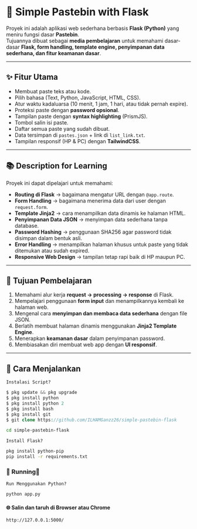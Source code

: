 # 📝 Simple Pastebin with Flask

Proyek ini adalah aplikasi web sederhana berbasis **Flask (Python)** yang meniru fungsi dasar **Pastebin**.  
Tujuannya dibuat sebagai **media pembelajaran** untuk memahami dasar-dasar **Flask, form handling, template engine, penyimpanan data sederhana, dan fitur keamanan dasar**.  

---

## ✨ Fitur Utama
- Membuat paste teks atau kode.
- Pilih bahasa (Text, Python, JavaScript, HTML, CSS).
- Atur waktu kadaluarsa (10 menit, 1 jam, 1 hari, atau tidak pernah expire).
- Proteksi paste dengan **password opsional**.
- Tampilan paste dengan **syntax highlighting** (PrismJS).
- Tombol salin isi paste.
- Daftar semua paste yang sudah dibuat.
- Data tersimpan di `pastes.json` + link di `list_link.txt`.
- Tampilan responsif (HP & PC) dengan **TailwindCSS**.

---

## 📚 Description for Learning
Proyek ini dapat dipelajari untuk memahami:

- **Routing di Flask** → bagaimana mengatur URL dengan `@app.route`.  
- **Form Handling** → bagaimana menerima data dari user dengan `request.form`.  
- **Template Jinja2** → cara menampilkan data dinamis ke halaman HTML.  
- **Penyimpanan Data JSON** → menyimpan data sederhana tanpa database.  
- **Password Hashing** → penggunaan SHA256 agar password tidak disimpan dalam bentuk asli.  
- **Error Handling** → menampilkan halaman khusus untuk paste yang tidak ditemukan atau sudah expired.  
- **Responsive Web Design** → tampilan tetap rapi baik di HP maupun PC.  

---

## 🎯 Tujuan Pembelajaran
1. Memahami alur kerja **request → processing → response** di Flask.  
2. Mempelajari penggunaan **form input** dan menampilkannya kembali ke halaman web.  
3. Mengenal cara **menyimpan dan membaca data sederhana** dengan file JSON.  
4. Berlatih membuat halaman dinamis menggunakan **Jinja2 Template Engine**.  
5. Menerapkan **keamanan dasar** dalam penyimpanan password.  
6. Membiasakan diri membuat web app dengan **UI responsif**.  

---

## 🚀 Cara Menjalankan
<summary><code>Instalasi Script?</code></summary>

```php
$ pkg update && pkg upgrade
$ pkg install python
$ pkg install python 2
$ pkg install bash
$ pkg install git
$ git clone https://github.com/ILHAMGanzz26/simple-pastebin-flask
```
```bash
cd simple-pastebin-flask
```

<summary><code>Install Flask?</code></summary>

```bash
pkg install python-pip
pip install -r requirements.txt
```
### 🚀 Running🏃
<summary><code>Run Menggunakan Python?</code></summary>

```bash
python app.py
```

#### 🌐 Salin dan taruh di Browser atau Chrome

```bash
http://127.0.0.1:5000/
